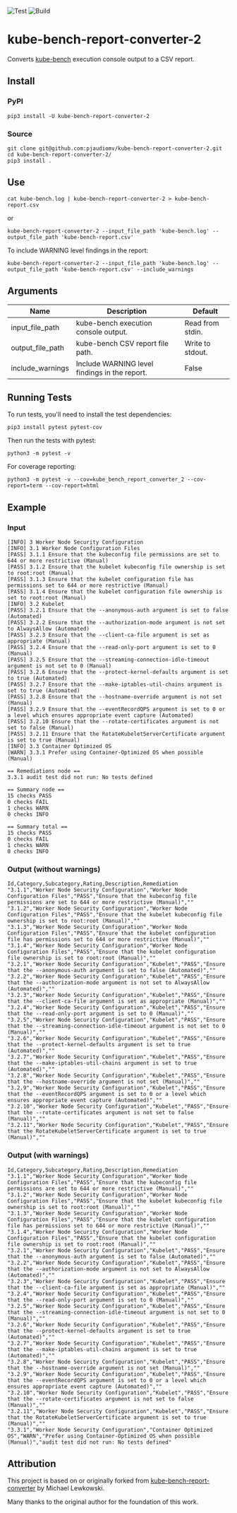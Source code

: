![Test](https://github.com/pjaudiomv/kube-bench-report-converter/actions/workflows/test.yml/badge.svg)
![Build](https://github.com/pjaudiomv/kube-bench-report-converter/actions/workflows/release.yml/badge.svg)

# kube-bench-report-converter-2

Converts [kube-bench](https://github.com/aquasecurity/kube-bench) execution console output to a CSV report.

## Install

### PyPI

    pip3 install -U kube-bench-report-converter-2

### Source

    git clone git@github.com:pjaudiomv/kube-bench-report-converter-2.git
    cd kube-bench-report-converter-2/
    pip3 install .

## Use


    cat kube-bench.log | kube-bench-report-converter-2 > kube-bench-report.csv
    
or
    
    kube-bench-report-converter-2 --input_file_path 'kube-bench.log' --output_file_path 'kube-bench-report.csv'

To include WARNING level findings in the report:

    kube-bench-report-converter-2 --input_file_path 'kube-bench.log' --output_file_path 'kube-bench-report.csv' --include_warnings

## Arguments

| Name | Description | Default |
|---|---|---|
| input_file_path  | kube-bench execution console output. | Read from stdin. |
| output_file_path  | kube-bench CSV report file path. | Write to stdout. |
| include_warnings  | Include WARNING level findings in the report. | False |

## Running Tests

To run tests, you'll need to install the test dependencies:

    pip3 install pytest pytest-cov

Then run the tests with pytest:

    python3 -m pytest -v

For coverage reporting:

    python3 -m pytest -v --cov=kube_bench_report_converter_2 --cov-report=term --cov-report=html

## Example

### Input

    [INFO] 3 Worker Node Security Configuration
    [INFO] 3.1 Worker Node Configuration Files
    [PASS] 3.1.1 Ensure that the kubeconfig file permissions are set to 644 or more restrictive (Manual)
    [PASS] 3.1.2 Ensure that the kubelet kubeconfig file ownership is set to root:root (Manual)
    [PASS] 3.1.3 Ensure that the kubelet configuration file has permissions set to 644 or more restrictive (Manual)
    [PASS] 3.1.4 Ensure that the kubelet configuration file ownership is set to root:root (Manual)
    [INFO] 3.2 Kubelet
    [PASS] 3.2.1 Ensure that the --anonymous-auth argument is set to false (Automated)
    [PASS] 3.2.2 Ensure that the --authorization-mode argument is not set to AlwaysAllow (Automated)
    [PASS] 3.2.3 Ensure that the --client-ca-file argument is set as appropriate (Manual)
    [PASS] 3.2.4 Ensure that the --read-only-port argument is set to 0 (Manual)
    [PASS] 3.2.5 Ensure that the --streaming-connection-idle-timeout argument is not set to 0 (Manual)
    [PASS] 3.2.6 Ensure that the --protect-kernel-defaults argument is set to true (Automated)
    [PASS] 3.2.7 Ensure that the --make-iptables-util-chains argument is set to true (Automated)
    [PASS] 3.2.8 Ensure that the --hostname-override argument is not set (Manual)
    [PASS] 3.2.9 Ensure that the --eventRecordQPS argument is set to 0 or a level which ensures appropriate event capture (Automated)
    [PASS] 3.2.10 Ensure that the --rotate-certificates argument is not set to false (Manual)
    [PASS] 3.2.11 Ensure that the RotateKubeletServerCertificate argument is set to true (Manual)
    [INFO] 3.3 Container Optimized OS
    [WARN] 3.3.1 Prefer using Container-Optimized OS when possible (Manual)
     
    == Remediations node ==
    3.3.1 audit test did not run: No tests defined
     
    == Summary node ==
    15 checks PASS
    0 checks FAIL
    1 checks WARN
    0 checks INFO
     
    == Summary total ==
    15 checks PASS
    0 checks FAIL
    1 checks WARN
    0 checks INFO

### Output (without warnings)

    Id,Category,Subcategory,Rating,Description,Remediation
    "3.1.1","Worker Node Security Configuration","Worker Node Configuration Files","PASS","Ensure that the kubeconfig file permissions are set to 644 or more restrictive (Manual)",""
    "3.1.2","Worker Node Security Configuration","Worker Node Configuration Files","PASS","Ensure that the kubelet kubeconfig file ownership is set to root:root (Manual)",""
    "3.1.3","Worker Node Security Configuration","Worker Node Configuration Files","PASS","Ensure that the kubelet configuration file has permissions set to 644 or more restrictive (Manual)",""
    "3.1.4","Worker Node Security Configuration","Worker Node Configuration Files","PASS","Ensure that the kubelet configuration file ownership is set to root:root (Manual)",""
    "3.2.1","Worker Node Security Configuration","Kubelet","PASS","Ensure that the --anonymous-auth argument is set to false (Automated)",""
    "3.2.2","Worker Node Security Configuration","Kubelet","PASS","Ensure that the --authorization-mode argument is not set to AlwaysAllow (Automated)",""
    "3.2.3","Worker Node Security Configuration","Kubelet","PASS","Ensure that the --client-ca-file argument is set as appropriate (Manual)",""
    "3.2.4","Worker Node Security Configuration","Kubelet","PASS","Ensure that the --read-only-port argument is set to 0 (Manual)",""
    "3.2.5","Worker Node Security Configuration","Kubelet","PASS","Ensure that the --streaming-connection-idle-timeout argument is not set to 0 (Manual)",""
    "3.2.6","Worker Node Security Configuration","Kubelet","PASS","Ensure that the --protect-kernel-defaults argument is set to true (Automated)",""
    "3.2.7","Worker Node Security Configuration","Kubelet","PASS","Ensure that the --make-iptables-util-chains argument is set to true (Automated)",""
    "3.2.8","Worker Node Security Configuration","Kubelet","PASS","Ensure that the --hostname-override argument is not set (Manual)",""
    "3.2.9","Worker Node Security Configuration","Kubelet","PASS","Ensure that the --eventRecordQPS argument is set to 0 or a level which ensures appropriate event capture (Automated)",""
    "3.2.10","Worker Node Security Configuration","Kubelet","PASS","Ensure that the --rotate-certificates argument is not set to false (Manual)",""
    "3.2.11","Worker Node Security Configuration","Kubelet","PASS","Ensure that the RotateKubeletServerCertificate argument is set to true (Manual)",""

### Output (with warnings)

    Id,Category,Subcategory,Rating,Description,Remediation
    "3.1.1","Worker Node Security Configuration","Worker Node Configuration Files","PASS","Ensure that the kubeconfig file permissions are set to 644 or more restrictive (Manual)",""
    "3.1.2","Worker Node Security Configuration","Worker Node Configuration Files","PASS","Ensure that the kubelet kubeconfig file ownership is set to root:root (Manual)",""
    "3.1.3","Worker Node Security Configuration","Worker Node Configuration Files","PASS","Ensure that the kubelet configuration file has permissions set to 644 or more restrictive (Manual)",""
    "3.1.4","Worker Node Security Configuration","Worker Node Configuration Files","PASS","Ensure that the kubelet configuration file ownership is set to root:root (Manual)",""
    "3.2.1","Worker Node Security Configuration","Kubelet","PASS","Ensure that the --anonymous-auth argument is set to false (Automated)",""
    "3.2.2","Worker Node Security Configuration","Kubelet","PASS","Ensure that the --authorization-mode argument is not set to AlwaysAllow (Automated)",""
    "3.2.3","Worker Node Security Configuration","Kubelet","PASS","Ensure that the --client-ca-file argument is set as appropriate (Manual)",""
    "3.2.4","Worker Node Security Configuration","Kubelet","PASS","Ensure that the --read-only-port argument is set to 0 (Manual)",""
    "3.2.5","Worker Node Security Configuration","Kubelet","PASS","Ensure that the --streaming-connection-idle-timeout argument is not set to 0 (Manual)",""
    "3.2.6","Worker Node Security Configuration","Kubelet","PASS","Ensure that the --protect-kernel-defaults argument is set to true (Automated)",""
    "3.2.7","Worker Node Security Configuration","Kubelet","PASS","Ensure that the --make-iptables-util-chains argument is set to true (Automated)",""
    "3.2.8","Worker Node Security Configuration","Kubelet","PASS","Ensure that the --hostname-override argument is not set (Manual)",""
    "3.2.9","Worker Node Security Configuration","Kubelet","PASS","Ensure that the --eventRecordQPS argument is set to 0 or a level which ensures appropriate event capture (Automated)",""
    "3.2.10","Worker Node Security Configuration","Kubelet","PASS","Ensure that the --rotate-certificates argument is not set to false (Manual)",""
    "3.2.11","Worker Node Security Configuration","Kubelet","PASS","Ensure that the RotateKubeletServerCertificate argument is set to true (Manual)",""
    "3.3.1","Worker Node Security Configuration","Container Optimized OS","WARN","Prefer using Container-Optimized OS when possible (Manual)","audit test did not run: No tests defined"


## Attribution

This project is based on or originally forked from [kube-bench-report-converter](https://github.com/build-failure/kube-bench-report-converter/) by Michael Lewkowski.

Many thanks to the original author for the foundation of this work.
